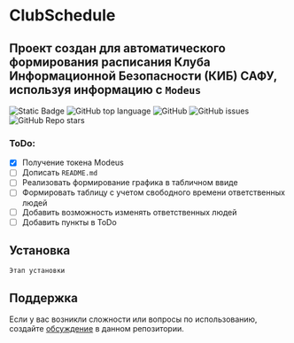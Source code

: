 # ClubSchedule

## Проект создан для автоматического формирования расписания Клуба Информационной Безопасности (КИБ) САФУ, используя информацию с `Modeus`

<!--Блок информации о репозитории в бейджах-->
![Static Badge](https://img.shields.io/badge/On1onss-ClubSchedule-ClubSchedule)
![GitHub top language](https://img.shields.io/github/languages/top/On1onss/ClubSchedule)
![GitHub](https://img.shields.io/github/license/On1onss/ClubSchedule)
![GitHub issues](https://img.shields.io/github/issues/On1onss/ClubSchedule)
![GitHub Repo stars](https://img.shields.io/github/stars/On1onss/ClubSchedule)

### ToDo:
- [x] Получение токена Modeus
- [ ] Дописать `README.md`
- [ ] Реализовать формирование графика в табличном ввиде
- [ ] Формировать таблицу с учетом свободного времени ответственных людей
- [ ] Добавить возможность изменять ответственных людей
- [ ] Добавить пункты в ToDo

<!--Установка-->
## Установка
`Этап установки`

<!--Поддержка-->
## Поддержка
Если у вас возникли сложности или вопросы по использованию, создайте 
[обсуждение](https://github.com/On1onss/ClubSchedule/issues/new/choose) в данном репозитории.



